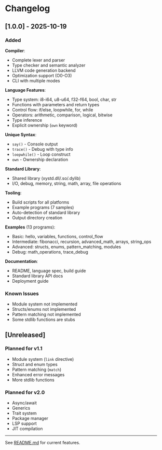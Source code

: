 # Changelog

## [1.0.0] - 2025-10-19

### Added

**Compiler**:
- Complete lexer and parser
- Type checker and semantic analyzer
- LLVM code generation backend
- Optimization support (O0-O3)
- CLI with multiple modes

**Language Features**:
- Type system: i8-i64, u8-u64, f32-f64, bool, char, str
- Functions with parameters and return types
- Control flow: if/else, loopwhile, for, while
- Operators: arithmetic, comparison, logical, bitwise
- Type inference
- Explicit ownership (`own` keyword)

**Unique Syntax**:
- `say()` - Console output
- `trace()` - Debug with type info
- `loopwhile()` - Loop construct
- `own` - Ownership declaration

**Standard Library**:
- Shared library (xystd.dll/.so/.dylib)
- I/O, debug, memory, string, math, array, file operations

**Tooling**:
- Build scripts for all platforms
- Example programs (7 samples)
- Auto-detection of standard library
- Output directory creation

**Examples** (13 programs):
- Basic: hello, variables, functions, control_flow
- Intermediate: fibonacci, recursion, advanced_math, arrays, string_ops
- Advanced: structs, enums, pattern_matching, modules
- Debug: math_operations, trace_debug

**Documentation**:
- README, language spec, build guide
- Standard library API docs
- Deployment guide

### Known Issues

- Module system not implemented
- Structs/enums not implemented
- Pattern matching not implemented
- Some stdlib functions are stubs

## [Unreleased]

### Planned for v1.1

- Module system (`link` directive)
- Struct and enum types
- Pattern matching (`match`)
- Enhanced error messages
- More stdlib functions

### Planned for v2.0

- Async/await
- Generics
- Trait system
- Package manager
- LSP support
- JIT compilation

---

See [README.md](README.md) for current features.

